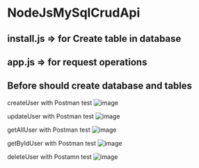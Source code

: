 # NodeJsMySqlCrudApi
## install.js => for Create table in database
## app.js => for request operations
## Before should create database and tables

createUser with Postman test
![image](https://user-images.githubusercontent.com/53389814/122653808-e7696e00-d14f-11eb-91f8-0a21edc64625.png)

updateUser with Postman test
![image](https://user-images.githubusercontent.com/53389814/122653877-6363b600-d150-11eb-98fe-21034fea3a21.png)

getAllUser with Postman test
![image](https://user-images.githubusercontent.com/53389814/122653935-d2d9a580-d150-11eb-9096-7deaeb6231c1.png)

getByIdUser with Postman test
![image](https://user-images.githubusercontent.com/53389814/122653956-f56bbe80-d150-11eb-9781-90fa47a8db03.png)

deleteUser with Postamn test
![image](https://user-images.githubusercontent.com/53389814/122653973-17654100-d151-11eb-8ff0-beb8a9c0097f.png)
